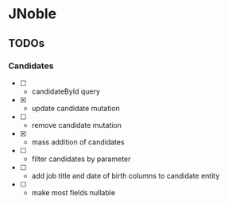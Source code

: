 # JNoble

## TODOs

### Candidates

- [ ] - candidateById query
- [x] - update candidate mutation
- [ ] - remove candidate mutation
- [x] - mass addition of candidates
- [ ] - filter candidates by parameter
- [ ] - add job title and date of birth columns to candidate entity
- [ ] - make most fields nullable
